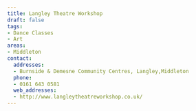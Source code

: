 ```yaml
---
title: Langley Theatre Workshop
draft: false
tags:
- Dance Classes
- Art
areas:
- Middleton
contact:
  addresses:
  - Burnside & Demesne Community Centres, Langley,Middleton
  phone:
  - 0161 643 0581
  web_addresses:
  - http://www.langleytheatreworkshop.co.uk/
---
```


